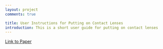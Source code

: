 ```yaml
---
layout: project
comments: true

title: User Instructions for Putting on Contact Lenses
introduction: This is a short user guide for putting on contact lenses 
---
```


<a href="/data/projects/user_instructions.pdf"> Link to Paper </a>